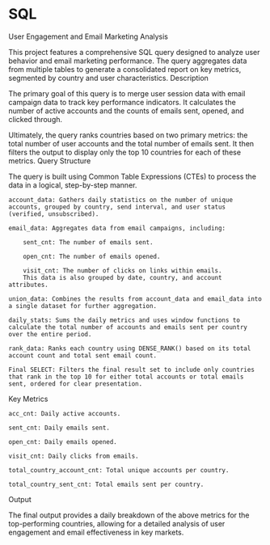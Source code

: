 # SQL
User Engagement and Email Marketing Analysis

This project features a comprehensive SQL query designed to analyze user behavior and email marketing performance. The query aggregates data from multiple tables to generate a consolidated report on key metrics, segmented by country and user characteristics.
Description

The primary goal of this query is to merge user session data with email campaign data to track key performance indicators. It calculates the number of active accounts and the counts of emails sent, opened, and clicked through.

Ultimately, the query ranks countries based on two primary metrics: the total number of user accounts and the total number of emails sent. It then filters the output to display only the top 10 countries for each of these metrics.
Query Structure

The query is built using Common Table Expressions (CTEs) to process the data in a logical, step-by-step manner.

    account_data: Gathers daily statistics on the number of unique accounts, grouped by country, send interval, and user status (verified, unsubscribed).

    email_data: Aggregates data from email campaigns, including:

        sent_cnt: The number of emails sent.

        open_cnt: The number of emails opened.

        visit_cnt: The number of clicks on links within emails.
        This data is also grouped by date, country, and account attributes.

    union_data: Combines the results from account_data and email_data into a single dataset for further aggregation.

    daily_stats: Sums the daily metrics and uses window functions to calculate the total number of accounts and emails sent per country over the entire period.

    rank_data: Ranks each country using DENSE_RANK() based on its total account count and total sent email count.

    Final SELECT: Filters the final result set to include only countries that rank in the top 10 for either total accounts or total emails sent, ordered for clear presentation.

Key Metrics

    acc_cnt: Daily active accounts.

    sent_cnt: Daily emails sent.

    open_cnt: Daily emails opened.

    visit_cnt: Daily clicks from emails.

    total_country_account_cnt: Total unique accounts per country.

    total_country_sent_cnt: Total emails sent per country.

Output

The final output provides a daily breakdown of the above metrics for the top-performing countries, allowing for a detailed analysis of user engagement and email effectiveness in key markets.
